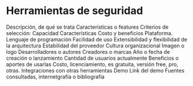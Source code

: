 # Herramientas de seguridad
Descripción, de qué se trata
Características o features 
Criterios de selección:
Capacidad 
Características 
Costo y beneficios 
Plataforma.
Lenguaje de programación
Facilidad de uso
Extensibilidad y flexibilidad de la arquitectura 
Estabilidad del proveedor
Cultura organizacional
Imagen o logo 
Desarrolladores o autores
Creadores o marcas
Año o fecha de creación o lanzamiento
Cantidad de usuarios actualmente
Beneficios o aportes de usarlas
Costo, licenciamiento, es gratuita, versión free, pro, otras.
Integraciones con otras herramientas
Demo
Link del demo 
Fuentes consultadas, internetgrafía o bibliografía
